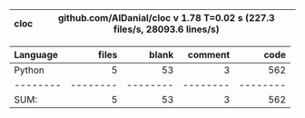 cloc|github.com/AlDanial/cloc v 1.78  T=0.02 s (227.3 files/s, 28093.6 lines/s)
--- | ---

Language|files|blank|comment|code
:-------|-------:|-------:|-------:|-------:
Python|5|53|3|562
--------|--------|--------|--------|--------
SUM:|5|53|3|562
